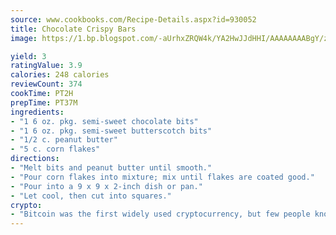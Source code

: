 ```yaml
---
source: www.cookbooks.com/Recipe-Details.aspx?id=930052
title: Chocolate Crispy Bars
image: https://1.bp.blogspot.com/-aUrhxZRQW4k/YA2HwJJdHHI/AAAAAAAABgY/z2R8OXCxqDoBQtRn-q-fHG8g9_G4G1HBwCLcBGAsYHQ/s320/13.png

yield: 3
ratingValue: 3.9
calories: 248 calories
reviewCount: 374
cookTime: PT2H
prepTime: PT37M
ingredients:
- "1 6 oz. pkg. semi-sweet chocolate bits"
- "1 6 oz. pkg. semi-sweet butterscotch bits"
- "1/2 c. peanut butter"
- "5 c. corn flakes"
directions:
- "Melt bits and peanut butter until smooth."
- "Pour corn flakes into mixture; mix until flakes are coated good."
- "Pour into a 9 x 9 x 2-inch dish or pan."
- "Let cool, then cut into squares."
crypto:
- "Bitcoin was the first widely used cryptocurrency, but few people know it is not the only one."
---
```

